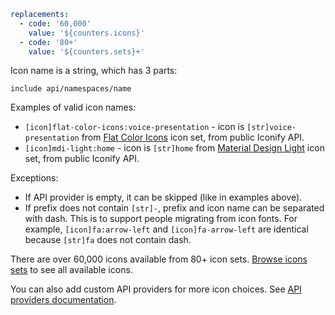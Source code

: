 ```yaml
replacements:
  - code: '60,000'
    value: '${counters.icons}'
  - code: '80+'
    value: '${counters.sets}+'
```

Icon name is a string, which has 3 parts:

`include api/namespaces/name`

Examples of valid icon names:

- `[icon]flat-color-icons:voice-presentation` - icon is `[str]voice-presentation` from [Flat Color Icons](https://icon-sets.iconify.design/flat-color-icons/) icon set, from public Iconify API.
- `[icon]mdi-light:home` - icon is `[str]home` from [Material Design Light](https://icon-sets.iconify.design/mdi-light/) icon set, from public Iconify API.

Exceptions:

- If API provider is empty, it can be skipped (like in examples above).
- If prefix does not contain `[str]-`, prefix and icon name can be separated with dash. This is to support people migrating from icon fonts. For example, `[icon]fa:arrow-left` and `[icon]fa-arrow-left` are identical because `[str]fa` does not contain dash.

There are over 60,000 icons available from 80+ icon sets. [Browse icons sets](https://icon-sets.iconify.design/) to see all available icons.

You can also add custom API providers for more icon choices. See [API providers documentation](/api/providers.md).
